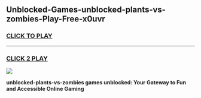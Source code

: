 
## Unblocked-Games-unblocked-plants-vs-zombies-Play-Free-x0uvr
<h3>
<a href="https://premium76.site?title=unblocked-plants-vs-zombies&ref=21A">CLICK TO PLAY</a></h3>
<hr>

<h3>
<a href="https://premium76.site?title=unblocked-plants-vs-zombies&ref=21A">CLICK 2 PLAY</a>
  
</h3>

<a href="https://premium76.site?title=unblocked-plants-vs-zombies&ref=21A"><img src="https://clearcache.store/games.png"></a>


**unblocked-plants-vs-zombies games unblocked: Your Gateway to Fun and Accessible Online Gaming**
